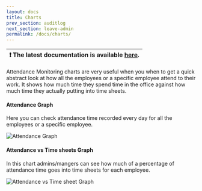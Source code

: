 ```yaml
---
layout: docs
title: Charts
prev_section: auditlog
next_section: leave-admin
permalink: /docs/charts/
---
```


| :exclamation:  The latest documentation is available [here](https://icehrm.com/explore/docs/charts/).   |
|-----------------------------------------|

Attendance Monitoring charts are very useful when you when to get a quick abstract look at how
all the employees or a specific employee attend to their work. It shows how much time they spend
time in the office against how much time they actually putting into time sheets.


#### Attendance Graph

Here you can check attendance time recorded every day for all the employees or a specific employee.

![Attendance Graph](https://icehrm.s3.amazonaws.com/images/blog-images/attendance_graph.png)

#### Attendance vs Time sheets Graph

In this chart admins/mangers can see how much of a percentage of attendance time goes into time sheets for
each employee.

![Attendance vs Time sheet Graph](https://icehrm.s3.amazonaws.com/images/blog-images/hours_in_office_vs_timesheets.png)